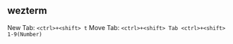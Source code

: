 ## wezterm

New Tab:
`
<ctrl>+<shift> t
`
Move Tab:
`
<ctrl>+<shift> Tab
<ctrl>+<shift> 1-9(Number)
`
